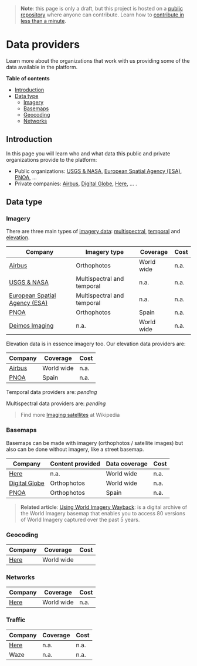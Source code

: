 > **Note**: this page is only a draft, but this project is hosted on a [public repository](https://github.com/hhkaos/awesome-arcgis) where anyone can contribute. Learn how to [contribute in less than a minute](https://github.com/hhkaos/awesome-arcgis/blob/master/CONTRIBUTING.md#contributions).

# Data providers

Learn more about the organizations that work with us providing some of the data available in the platform.

<!-- START doctoc generated TOC please keep comment here to allow auto update -->
<!-- DON'T EDIT THIS SECTION, INSTEAD RE-RUN doctoc TO UPDATE -->
**Table of contents**

- [Introduction](#introduction)
- [Data type](#data-type)
  - [Imagery](#imagery)
  - [Basemaps](#basemaps)
  - [Geocoding](#geocoding)
  - [Networks](#networks)

<!-- END doctoc generated TOC please keep comment here to allow auto update -->

## Introduction

In this page you will learn who and what data this public and private organizations provide to the platform:

* Public organizations: [USGS & NASA](./usgs-nasa/README.md), [European Spatial Agency (ESA)](./esa/README.md), [PNOA](./pnoa/README.md), ...
* Private companies: [Airbus](./airbus/README.md), [Digital Globe](./digital-globe/README.md), [Here](./here/README.md), ... .

## Data type

### Imagery

There are three main types of [imagery data](../../../esri/business-trends/data-management/imagery-data/README.md): [multispectral](../../../esri/business-trends/data-management/imagery-data/multispectral-image/README.md), [temporal](../../../esri/business-trends/data-management/imagery-data/temporal/README.md) and [elevation](../../../esri/business-trends/data-management/imagery-data/elevation/README.md).

|Company|Imagery type|Coverage|Cost|
|---|---|---|---|
|[Airbus](./airbus/README.md)|Orthophotos|World wide|n.a.
|[USGS & NASA](./usgs-nasa/README.md)|Multispectral and temporal|n.a.|n.a.
|[European Spatial Agency (ESA)](./esa/README.md)| Multispectral and temporal|n.a.|n.a.
|[PNOA](./pnoa/README.md)|Orthophotos|Spain|n.a.
|[Deimos Imaging](./deimos-imaging/README.md)|n.a.|World wide|n.a.

Elevation data is in essence imagery too. Our elevation data providers are:

|Company|Coverage|Cost
|---|---|---|
|[Airbus](./airbus/README.md)|World wide|n.a.
|[PNOA](./pnoa/README.md)|Spain|n.a.

Temporal data providers are: *pending*

Multispectral data providers are: *pending*

> Find more [Imaging satellites](https://en.wikipedia.org/wiki/Satellite_imagery#Imaging_satellites) at Wikipedia

### Basemaps

Basemaps can be made with imagery (orthophotos / satellite images) but also can be done without imagery, like a street basemap.

|Company|Content provided|Data coverage|Cost
|---|---|---|---|
|[Here](./here/README.md)|n.a.|World wide|n.a.
|[Digital Globe](./digital-globe/README.md)|Orthophotos|World wide|n.a.
|[PNOA](./pnoa/README.md)|Orthophotos|Spain|n.a.

> **Related article**: [Using World Imagery Wayback](https://www.esri.com/arcgis-blog/products/arcgis-living-atlas/mapping/using-world-imagery-wayback/): is a digital archive of the World Imagery basemap that enables you to access 80 versions of World Imagery captured over the past 5 years.

### Geocoding

|Company|Coverage|Cost|
|---|---|---|
|[Here](./here/README.md)|World wide

### Networks

|Company|Coverage|Cost
|---|---|---|
|[Here](./here/README.md)|World wide|n.a.

### Traffic

|Company|Coverage|Cost
|---|---|---|
|[Here](./here/README.md)|n.a.|n.a.
|Waze|n.a.|n.a.
